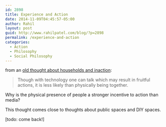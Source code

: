 ```yaml
---
id: 2898
title: Experience and Action
date: 2014-11-09T04:45:57-05:00
author: Rahil
layout: post
guid: http://www.rahilpatel.com/blog/?p=2898
permalink: /experience-and-action
categories:
  - Action
  - Philosophy
  - Social Philosophy
---
```

from an [old thought about households and inaction](http://www.rahilpatel.com/blog/households-and-inaction):

> Though with technology one can talk which may result in fruitful actions, it is less likely than physically being together.

Why is the physical presence of people a stronger incentive to action than media?

This thought comes close to thoughts about public spaces and DIY spaces.

[todo: come back!]